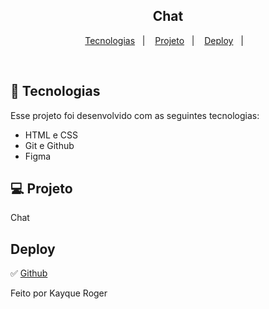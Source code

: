 
<h2 align="center"> Chat </h2>


<p align="center">


</p>

<p align="center">
  <a href="#-tecnologias">Tecnologias</a>&nbsp;&nbsp;&nbsp;|&nbsp;&nbsp;&nbsp;
  <a href="#-projeto">Projeto</a>&nbsp;&nbsp;&nbsp;|&nbsp;&nbsp;&nbsp;
  <a href="#deploy">Deploy</a>&nbsp;&nbsp;&nbsp;|&nbsp;&nbsp;&nbsp;
</p>

<br>

## 🚀 Tecnologias

Esse projeto foi desenvolvido com as seguintes tecnologias:

- HTML e CSS
- Git e Github
- Figma

## 💻 Projeto

Chat 
 

## Deploy 
✅ [Github](https://fernandogomesfg.github.io/chat-mobile-boraCodar/)



Feito por Kayque Roger

